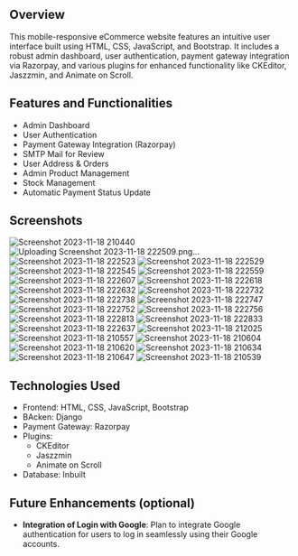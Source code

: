 ## Overview
This mobile-responsive eCommerce website features an intuitive user interface built using HTML, CSS, JavaScript, and Bootstrap. It includes a robust admin dashboard, user authentication, payment gateway integration via Razorpay, and various plugins for enhanced functionality like CKEditor, Jaszzmin, and Animate on Scroll.

## Features and Functionalities
- Admin Dashboard
- User Authentication
- Payment Gateway Integration (Razorpay)
- SMTP Mail for Review
- User Address & Orders
- Admin Product Management
- Stock Management
- Automatic Payment Status Update

## Screenshots
![Screenshot 2023-11-18 210440](https://github.com/chitharthan-stack/Ecommerce/assets/121847147/6e840618-d3fd-48d1-b24c-88b9cf2d8a96)
![Uploading Screenshot 2023-11-18 222509.png…]()
![Screenshot 2023-11-18 222523](https://github.com/chitharthan-stack/Ecommerce/assets/121847147/0b79d96a-fc86-4484-a534-eaf8be4aeea4)
![Screenshot 2023-11-18 222529](https://github.com/chitharthan-stack/Ecommerce/assets/121847147/4be9fef9-e335-48a0-903c-1d9901dcaf0c)
![Screenshot 2023-11-18 222545](https://github.com/chitharthan-stack/Ecommerce/assets/121847147/17c6b8a4-076b-4f50-85f0-c1d2c5b3231e)
![Screenshot 2023-11-18 222559](https://github.com/chitharthan-stack/Ecommerce/assets/121847147/cb566e66-b519-4ea1-958e-cacb3d2858cf)
![Screenshot 2023-11-18 222607](https://github.com/chitharthan-stack/Ecommerce/assets/121847147/7d5b285d-cb47-488a-a6f5-c552e0c9fa7d)
![Screenshot 2023-11-18 222618](https://github.com/chitharthan-stack/Ecommerce/assets/121847147/443acf1f-bd42-4a00-8886-8157f37e2acc)
![Screenshot 2023-11-18 222632](https://github.com/chitharthan-stack/Ecommerce/assets/121847147/698142dc-93c1-4ed1-9629-eebe6a3b6bbc)
![Screenshot 2023-11-18 222732](https://github.com/chitharthan-stack/Ecommerce/assets/121847147/c70b3291-582c-4805-9fd1-18404feec6f3)
![Screenshot 2023-11-18 222738](https://github.com/chitharthan-stack/Ecommerce/assets/121847147/7d75c2db-23fa-4fe6-acc0-35985279cd52)
![Screenshot 2023-11-18 222747](https://github.com/chitharthan-stack/Ecommerce/assets/121847147/4fb417ef-5151-4d8c-8bbb-360d25813f25)
![Screenshot 2023-11-18 222752](https://github.com/chitharthan-stack/Ecommerce/assets/121847147/5eaf3f74-c3eb-45a2-b5a2-2fd491e6a3ac)
![Screenshot 2023-11-18 222756](https://github.com/chitharthan-stack/Ecommerce/assets/121847147/b30e90d7-82b4-46e0-b196-3fe26b32b40f)
![Screenshot 2023-11-18 222813](https://github.com/chitharthan-stack/Ecommerce/assets/121847147/742a08ce-e8cd-4b26-9b4b-731e8bdc1881)
![Screenshot 2023-11-18 222833](https://github.com/chitharthan-stack/Ecommerce/assets/121847147/d8682249-9d6c-4560-a589-125532a261b9)
![Screenshot 2023-11-18 222637](https://github.com/chitharthan-stack/Ecommerce/assets/121847147/e1bb2b95-a941-4c59-9a85-7184a40087f1)
![Screenshot 2023-11-18 212025](https://github.com/chitharthan-stack/Ecommerce/assets/121847147/f536a8f0-f23b-489f-be95-19ca3ecd4e58)
![Screenshot 2023-11-18 210557](https://github.com/chitharthan-stack/Ecommerce/assets/121847147/71f34be4-9e4e-48f4-9d99-72a75c358924)
![Screenshot 2023-11-18 210604](https://github.com/chitharthan-stack/Ecommerce/assets/121847147/2e0a564d-0f01-4799-b2ad-644e7797749a)
![Screenshot 2023-11-18 210620](https://github.com/chitharthan-stack/Ecommerce/assets/121847147/33bbc96e-3fff-4540-b1a7-c4e192015a17)
![Screenshot 2023-11-18 210634](https://github.com/chitharthan-stack/Ecommerce/assets/121847147/399be711-f3ee-44f5-aca9-87fab0708bd8)
![Screenshot 2023-11-18 210647](https://github.com/chitharthan-stack/Ecommerce/assets/121847147/da762cc3-3725-441e-a123-4761940c268c)
![Screenshot 2023-11-18 210539](https://github.com/chitharthan-stack/Ecommerce/assets/121847147/835b1f90-4eb1-47e3-a817-7b0d99b83d4a)



## Technologies Used
- Frontend: HTML, CSS, JavaScript, Bootstrap
- BAcken: Django
- Payment Gateway: Razorpay
- Plugins:
  - CKEditor
  - Jaszzmin
  - Animate on Scroll
- Database: Inbuilt

## Future Enhancements (optional)
- **Integration of Login with Google**: Plan to integrate Google authentication for users to log in seamlessly using their Google accounts.
